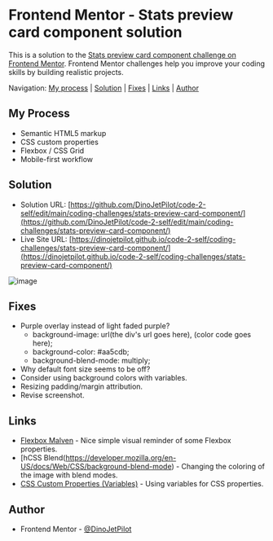 # Frontend Mentor - Stats preview card component solution

This is a solution to the [Stats preview card component challenge on Frontend Mentor](https://www.frontendmentor.io/challenges/stats-preview-card-component-8JqbgoU62). Frontend Mentor challenges help you improve your coding skills by building realistic projects. 

Navigation: [My process](#my-process)  |  [Solution](#solution)  |  [Fixes](#fixes)  |  [Links](#links)  |  [Author](#author)
##

## My Process

- Semantic HTML5 markup
- CSS custom properties
- Flexbox / CSS Grid
- Mobile-first workflow

## Solution

- Solution URL: [https://github.com/DinoJetPilot/code-2-self/edit/main/coding-challenges/stats-preview-card-component/](https://github.com/DinoJetPilot/code-2-self/edit/main/coding-challenges/stats-preview-card-component/)
- Live Site URL: [https://dinojetpilot.github.io/code-2-self/coding-challenges/stats-preview-card-component/](https://dinojetpilot.github.io/code-2-self/coding-challenges/stats-preview-card-component/)

![image](https://user-images.githubusercontent.com/92833227/141404307-0de45432-6684-4985-a1f7-c1ae94139546.png) 

## Fixes

- Purple overlay instead of light faded purple?
  - background-image: url(the div's url goes here), (color code goes here);
  - background-color: #aa5cdb;
  - background-blend-mode: multiply;
- Why default font size seems to be off?
- Consider using background colors with variables.
- Resizing padding/margin attribution.
- Revise screenshot.

## Links

- [Flexbox Malven](https://flexbox.malven.co/) - Nice simple visual reminder of some Flexbox properties.
- [hCSS Blend(https://developer.mozilla.org/en-US/docs/Web/CSS/background-blend-mode) - Changing the coloring of the image with blend modes.
- [CSS Custom Properties (Variables)](https://developer.mozilla.org/en-US/docs/Web/CSS/Using_CSS_custom_properties) - Using variables for CSS properties.

## Author

- Frontend Mentor - [@DinoJetPilot](https://www.frontendmentor.io/profile/DinoJetPilot)


